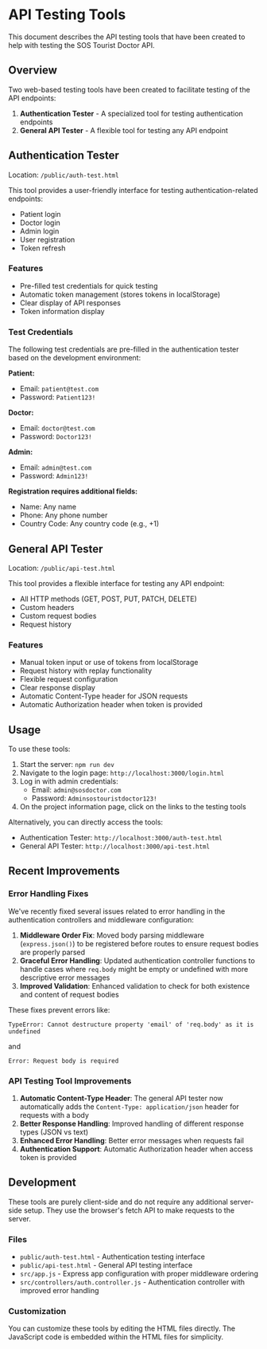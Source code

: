 # API Testing Tools

This document describes the API testing tools that have been created to help with testing the SOS Tourist Doctor API.

## Overview

Two web-based testing tools have been created to facilitate testing of the API endpoints:

1. **Authentication Tester** - A specialized tool for testing authentication endpoints
2. **General API Tester** - A flexible tool for testing any API endpoint

## Authentication Tester

Location: `/public/auth-test.html`

This tool provides a user-friendly interface for testing authentication-related endpoints:

- Patient login
- Doctor login
- Admin login
- User registration
- Token refresh

### Features

- Pre-filled test credentials for quick testing
- Automatic token management (stores tokens in localStorage)
- Clear display of API responses
- Token information display

### Test Credentials

The following test credentials are pre-filled in the authentication tester based on the development environment:

**Patient:**
- Email: `patient@test.com`
- Password: `Patient123!`

**Doctor:**
- Email: `doctor@test.com`
- Password: `Doctor123!`

**Admin:**
- Email: `admin@test.com`
- Password: `Admin123!`

**Registration requires additional fields:**
- Name: Any name
- Phone: Any phone number
- Country Code: Any country code (e.g., +1)

## General API Tester

Location: `/public/api-test.html`

This tool provides a flexible interface for testing any API endpoint:

- All HTTP methods (GET, POST, PUT, PATCH, DELETE)
- Custom headers
- Custom request bodies
- Request history

### Features

- Manual token input or use of tokens from localStorage
- Request history with replay functionality
- Flexible request configuration
- Clear response display
- Automatic Content-Type header for JSON requests
- Automatic Authorization header when token is provided

## Usage

To use these tools:

1. Start the server: `npm run dev`
2. Navigate to the login page: `http://localhost:3000/login.html`
3. Log in with admin credentials:
   - Email: `admin@sosdoctor.com`
   - Password: `Adminsostouristdoctor123!`
4. On the project information page, click on the links to the testing tools

Alternatively, you can directly access the tools:
- Authentication Tester: `http://localhost:3000/auth-test.html`
- General API Tester: `http://localhost:3000/api-test.html`

## Recent Improvements

### Error Handling Fixes

We've recently fixed several issues related to error handling in the authentication controllers and middleware configuration:

1. **Middleware Order Fix**: Moved body parsing middleware (`express.json()`) to be registered before routes to ensure request bodies are properly parsed
2. **Graceful Error Handling**: Updated authentication controller functions to handle cases where `req.body` might be empty or undefined with more descriptive error messages
3. **Improved Validation**: Enhanced validation to check for both existence and content of request bodies

These fixes prevent errors like:
```
TypeError: Cannot destructure property 'email' of 'req.body' as it is undefined
```
and
```
Error: Request body is required
```

### API Testing Tool Improvements

1. **Automatic Content-Type Header**: The general API tester now automatically adds the `Content-Type: application/json` header for requests with a body
2. **Better Response Handling**: Improved handling of different response types (JSON vs text)
3. **Enhanced Error Handling**: Better error messages when requests fail
4. **Authentication Support**: Automatic Authorization header when access token is provided

## Development

These tools are purely client-side and do not require any additional server-side setup. They use the browser's fetch API to make requests to the server.

### Files

- `public/auth-test.html` - Authentication testing interface
- `public/api-test.html` - General API testing interface
- `src/app.js` - Express app configuration with proper middleware ordering
- `src/controllers/auth.controller.js` - Authentication controller with improved error handling

### Customization

You can customize these tools by editing the HTML files directly. The JavaScript code is embedded within the HTML files for simplicity.